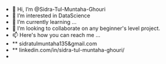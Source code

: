 - 👋 Hi, I’m @Sidra-Tul-Muntaha-Ghouri
- 👀 I’m interested in DataScience
- 🌱 I’m currently learning ...
- 💞️ I’m looking to collaborate on any beginner's level project.
- 📫 Here's how you can reach me ...
- ** sidratulmuntaha135&gmail.com
- ** linkedin.com/in/sidra-tul-muntaha-ghouri/
- 


<!---
Sidra-Tul-Muntaha-Ghouri/Sidra-Tul-Muntaha-Ghouri is a ✨ special ✨ repository because its `README.md` (this file) appears on your GitHub profile.
You can click the Preview link to take a look at your changes.
--->
